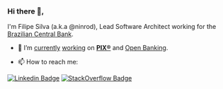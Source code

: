 ### Hi there 👋, 

I'm Filipe Silva (a.k.a @ninrod), Lead Software Architect working for the [Brazilian Central Bank](https://www.bcb.gov.br).

- 🔭 I’m [currently](https://www.bcb.gov.br/estabilidadefinanceira/pagamentosinstantaneos) [working](https://github.com/bacen/pix-perguntas-e-respostas) on __[PIX®](https://github.com/bacen/pix-api-recebimentos)__ and [Open Banking](https://www.bcb.gov.br/en/pressdetail/2284/nota). 

- 📫 How to reach me: 

[![Linkedin Badge](https://img.shields.io/badge/LinkedIn-Filipe%20Silva-blue)](https://www.linkedin.com/in/filipe-silva-ninrod/)
[![StackOverflow Badge](https://img.shields.io/badge/StackOverflow-Filipe%20Silva-orange)](https://stackexchange.com/users/6338747/ninrod/)

